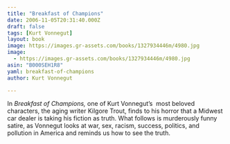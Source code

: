 ```yaml
---
title: "Breakfast of Champions"
date: 2006-11-05T20:31:40.000Z
draft: false
tags: [Kurt Vonnegut]
layout: book
image: https://images.gr-assets.com/books/1327934446m/4980.jpg
image: 
  - https://images.gr-assets.com/books/1327934446m/4980.jpg
asin: "B000SEH1R8"
yaml: breakfast-of-champions
author: Kurt Vonnegut

---
```


In *Breakfast of Champions,* one of Kurt Vonnegut’s  most beloved characters, the aging writer Kilgore Trout, finds to his horror that a Midwest car dealer is taking his fiction as truth. What follows is murderously funny satire, as Vonnegut looks at war, sex, racism, success, politics, and pollution in America and reminds us how to see the truth.